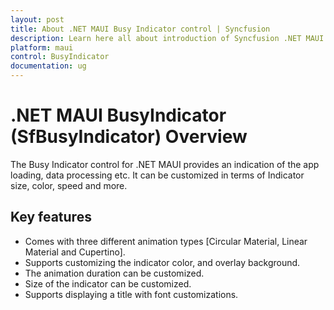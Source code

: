 ```yaml
---
layout: post
title: About .NET MAUI Busy Indicator control | Syncfusion
description: Learn here all about introduction of Syncfusion .NET MAUI Busy Indicator (SfBusyIndicator) control, its elements and more.
platform: maui
control: BusyIndicator
documentation: ug
---
```


# .NET MAUI BusyIndicator (SfBusyIndicator) Overview

The Busy Indicator control for .NET MAUI provides an indication of the app loading, data processing etc. It can be customized in terms of Indicator size, color, speed and more.

## Key features

* Comes with three different animation types [Circular Material, Linear Material and Cupertino].
* Supports customizing the indicator color, and overlay background.
* The animation duration can be customized.
* Size of the indicator can be customized.
* Supports displaying a title with font customizations.